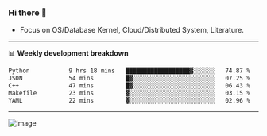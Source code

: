 ### Hi there 👋
<!-- * Daily Meditation via Leetcode/Competitive-Programming. -->
* Focus on OS/Database Kernel, Cloud/Distributed System, Literature.

-------

📊 **Weekly development breakdown**
<!--START_SECTION:waka-->

```txt
Python           9 hrs 18 mins   ██████████████████▓░░░░░░   74.87 %
JSON             54 mins         █▓░░░░░░░░░░░░░░░░░░░░░░░   07.25 %
C++              47 mins         █▓░░░░░░░░░░░░░░░░░░░░░░░   06.43 %
Makefile         23 mins         ▓░░░░░░░░░░░░░░░░░░░░░░░░   03.15 %
YAML             22 mins         ▓░░░░░░░░░░░░░░░░░░░░░░░░   02.96 %
```

<!--END_SECTION:waka-->

-------

<!-- [![Leetcode Stats](https://leetcard.jacoblin.cool/hzhang413?font=Fira+Mono)](https://leetcode.com/fxrc) -->
![image](./cyberpunk-ghost-in-the-shell.gif)
<!--![image](./gis-archive.png)-->
